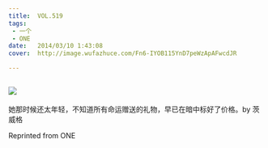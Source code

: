 ```yaml
---
title:	VOL.519
tags:
 - 一个
 - ONE
date:	2014/03/10 1:43:08
cover:	http://image.wufazhuce.com/Fn6-IYOB115YnD7peWzApAFwcdJR

---
```

![](http://image.wufazhuce.com/Fn6-IYOB115YnD7peWzApAFwcdJR)
---

她那时候还太年轻，不知道所有命运赠送的礼物，早已在暗中标好了价格。by 茨威格
 
Reprinted from ONE
